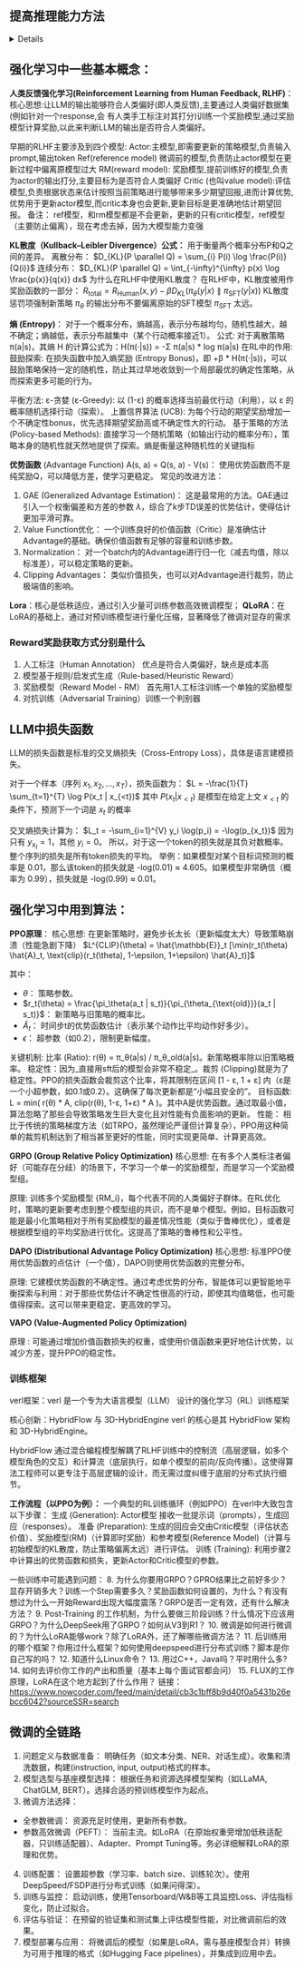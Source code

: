 
## 提高推理能力方法
<details><summary>Details</summary>
<p>

哪些提高推理能力的方法
提高推理能力需要从数据、训练方法、模型架构和推理策略等多个层面入手。

一、 数据层面（吃什么补什么）
高质量推理数据构建：

合成数据：利用更强的模型（如GPT-4）生成大量带有详细推理步骤（CoT） 的高质量问答对。

数据清洗：过滤掉低质量、含有错误推理步骤的数据。

数据混合比例优化：

在预训练或SFT（监督微调）阶段，适当提高代码、数学、逻辑谜题等推理密集型数据的比例。代码本质上是逻辑的具象化，对推理能力提升极大。

二、 训练方法层面（怎么学）
思维链微调（CoT Fine-Tuning）：

不仅教模型“答案是什么”，更重要的是教它“如何一步步得到答案”。使用带有推理过程的数据进行监督微调。

强化学习（RLHF/RLAIF）：

奖励模型（Reward Model）：不仅奖励最终答案正确，还要奖励推理过程合理、清晰、正确。

通过PPO等算法，基于奖励模型的反馈优化模型策略，使其更倾向于产生正确的推理路径。

过程监督（Process Supervision）：

比结果监督更极致的做法。为推理过程中的每一步都提供正确与否的标签或奖励。

模型在学习过程中会获得更密集、更准确的反馈，能有效避免“一路错到底”的情况。

三、 推理策略层面（怎么用）
自洽性（Self-Consistency）：

对于同一个问题，让模型多次采样生成多个不同的推理路径和答案。

然后通过投票（Majority Voting） 的方式选择最一致的答案。这能有效纠正单次推理中可能出现的随机错误。

思维树（Tree of Thoughts, ToT）：

让模型在推理时同时探索多种可能的推理步骤，像在树结构中一样进行广度或深度搜索。

每一步都进行评估和剪枝，保留最有希望的路径。这种方法将LLM本身作为一个“推理引擎”。

引导式推理（Prompting Engineering）：

Chain-of-Thought (CoT)：最简单的提示，只需在提示中加入“Let's think step by step”。

Least-to-Most：提示模型先将复杂问题分解成子问题，逐个解决后再整合。

Step-Back Prompting：让模型先从问题中抽象出更一般的概念或原则，再应用这些原则来解决问题。

</p>
</details> 

## 强化学习中一些基本概念：

**人类反馈强化学习(Reinforcement Learning from Human Feedback, RLHF)**：
核心思想:让LLM的输出能够符合人类偏好(即人类反馈),主要通过人类偏好数据集(例如针对一个response,会
有人类手工标注对其打分)训练一个奖励模型,通过奖励模型计算奖励,以此来判断LLM的输出是否符合人类偏好。

早期的RLHF主要涉及到四个模型:
Actor:主模型,即需要更新的策略模型,负责输入prompt,输出token
Ref(reference model) 微调前的模型,负责防止actor模型在更新过程中偏离原模型过大
RM(reward model): 奖励模型,提前训练好的模型,负责为actor的输出打分,主要目标为是否符合人类偏好
Critic (也叫value model):评估模型,负责根据状态来估计按照当前策略进行能够带来多少期望回报,进而计算优势,优势用于更新actor模型,而critic本身也会更新,更新目标是更准确地估计期望回报。
备注：
ref模型，和rm模型都是不会更新，更新的只有critic模型，ref模型（主要防止偏离），现在考虑去掉，因为大模型能力变强

**KL散度（Kullback–Leibler Divergence）公式：**
用于衡量两个概率分布P和Q之间的差异。
离散分布： $D_{KL}(P \parallel Q) = \sum_{i} P(i) \log \frac{P(i)}{Q(i)}$
连续分布： $D_{KL}(P \parallel Q) = \int_{-\infty}^{\infty} p(x) \log \frac{p(x)}{q(x)} dx$
为什么在RLHF中使用KL散度？
在RLHF中，KL散度被用作奖励函数的一部分：
$R_{\text{total}} = R_{\text{Human}}(x, y) - \beta D_{KL}(\pi_\theta(y|x) \parallel \pi_{\text{SFT}}(y|x))$ 
KL散度惩罚项强制新策略 $\pi_\theta$ 的输出分布不要偏离原始的SFT模型 $\pi_{\text{SFT}}$ 太远。

**熵 (Entropy)**： 对于一个概率分布，熵越高，表示分布越均匀，随机性越大，越不确定；熵越低，表示分布越集中（某个行动概率接近1）。
公式: 对于离散策略 π(a|s)，其熵 H 的计算公式为：H(π(·|s)) = -Σ π(a|s) * log π(a|s)
在RL中的作用:
鼓励探索: 在损失函数中加入熵奖励 (Entropy Bonus)，即 +β * H(π(·|s))，可以鼓励策略保持一定的随机性，防止其过早地收敛到一个局部最优的确定性策略，从而探索更多可能的行为。

平衡方法:
ε-贪婪 (ε-Greedy): 以 (1-ε) 的概率选择当前最优行动（利用），以 ε 的概率随机选择行动（探索）。
上置信界算法 (UCB): 为每个行动的期望奖励增加一个不确定性bonus，优先选择期望奖励高或不确定性大的行动。
基于策略的方法 (Policy-based Methods): 直接学习一个随机策略（如输出行动的概率分布），策略本身的随机性就天然地提供了探索。熵是衡量这种随机性的关键指标

**优势函数** (Advantage Function) A(s, a) = Q(s, a) - V(s)：
使用优势函数而不是纯奖励Q，可以降低方差，使学习更稳定。
常见的改进方法：
1. GAE (Generalized Advantage Estimation)： 这是最常用的方法。GAE通过引入一个权衡偏差和方差的参数 $\lambda$，综合了k步TD误差的优势估计，使得估计更加平滑可靠。
2. Value Function优化： 一个训练良好的价值函数（Critic）是准确估计Advantage的基础。确保价值函数有足够的容量和训练步数。
3. Normalization： 对一个batch内的Advantage进行归一化（减去均值，除以标准差），可以稳定策略的更新。
4. Clipping Advantages： 类似价值损失，也可以对Advantage进行裁剪，防止极端值的影响。

**Lora**：核心是低秩适应，通过引入少量可训练参数高效微调模型；
**QLoRA**：在LoRA的基础上，通过对预训练模型进行量化压缩，显著降低了微调对显存的需求

### Reward奖励获取方式分别是什么
1. 人工标注（Human Annotation） 优点是符合人类偏好，缺点是成本高
2. 模型基于规则/启发式生成（Rule-based/Heuristic Reward）
3. 奖励模型（Reward Model - RM） 首先用1人工标注训练一个单独的奖励模型
4. 对抗训练（Adversarial Training）训练一个判别器

## LLM中损失函数
LLM的损失函数是标准的交叉熵损失（Cross-Entropy Loss），具体是语言建模损失。

对于一个样本（序列 $x_1, x_2, ..., x_T$），损失函数为：
$L = -\frac{1}{T} \sum_{t=1}^{T} \log P(x_t | x_{<t})$
其中 $P(x_t | x_{<t})$ 是模型在给定上文 $x_{<t}$ 的条件下，预测下一个词是 $x_t$ 的概率

交叉熵损失计算为：
$L_t = -\sum_{i=1}^{V} y_i \log(p_i) = -\log(p_{x_t})$
因为只有 $y_{x_t}=1$，其他 $y_i=0$。
所以，对于这一个token的损失就是其负对数概率。整个序列的损失是所有token损失的平均。
举例：如果模型对某个目标词预测的概率是 0.01，那么该token的损失就是 -log(0.01) ≈ 4.605。如果模型非常确信（概率为 0.99），损失就是 -log(0.99) ≈ 0.01。

## 强化学习中用到算法：
**PPO原理**：
核心思想: 在更新策略时，避免步长太长（更新幅度太大）导致策略崩溃（性能急剧下降）
$L^{CLIP}(\theta) = \hat{\mathbb{E}}_t [\min(r_t(\theta) \hat{A}_t, \text{clip}(r_t(\theta), 1-\epsilon, 1+\epsilon) \hat{A}_t)]$

其中：
- $\theta$： 策略参数。
- $r_t(\theta) = \frac{\pi_\theta(a_t | s_t)}{\pi_{\theta_{\text{old}}}(a_t | s_t)}$： 新策略与旧策略的概率比。
- $\hat{A}_t$： 时间步t的优势函数估计（表示某个动作比平均动作好多少）。
- $\epsilon$： 超参数（如0.2），限制更新幅度。

关键机制:
比率 (Ratio): r(θ) = π_θ(a|s) / π_θ_old(a|s)。新策略概率除以旧策略概率。
稳定性：因为_直接用sft后的模型会非常不稳定_。裁剪 (Clipping)就是为了稳定性。PPO的损失函数会裁剪这个比率，将其限制在区间 [1 - ε, 1 + ε] 内（ε是一个小超参数，如0.1或0.2）。这确保了每次更新都是“小幅且安全的”。
目标函数: L = min( r(θ) * A, clip(r(θ), 1-ε, 1+ε) * A )。其中A是优势函数。通过取最小值，算法忽略了那些会导致策略发生巨大变化且对性能有负面影响的更新。
性能： 相比于传统的策略梯度方法（如TRPO，虽然理论严谨但计算复杂），PPO用这种简单的裁剪机制达到了相当甚至更好的性能，同时实现更简单、计算更高效。

**GRPO (Group Relative Policy Optimization)**
核心思想: 在有多个人类标注者偏好（可能存在分歧）的场景下，不学习一个单一的奖励模型，而是学习一个奖励模型组。

原理: 训练多个奖励模型 {RM_i}，每个代表不同的人类偏好子群体。在RL优化时，策略的更新要考虑到整个模型组的共识，而不是单个模型。例如，目标函数可能是最小化策略相对于所有奖励模型的最差情况性能（类似于鲁棒优化），或者是根据模型组的平均奖励进行优化。这提高了策略的鲁棒性和公平性。

**DAPO (Distributional Advantage Policy Optimization)**
核心思想: 标准PPO使用优势函数的点估计（一个值），DAPO则使用优势函数的完整分布。

原理: 它建模优势函数的不确定性。通过考虑优势的分布，智能体可以更智能地平衡探索与利用：对于那些优势估计不确定性很高的行动，即使其均值略低，也可能值得探索。这可以带来更稳定、更高效的学习。

**VAPO (Value-Augmented Policy Optimization)**

原理 : 可能通过增加价值函数损失的权重，或使用价值函数来更好地估计优势，以减少方差，提升PPO的稳定性。

### 训练框架
verl框架：verl 是一个专为大语言模型（LLM） 设计的强化学习（RL）训练框架

核心创新：HybridFlow 与 3D-HybridEngine
verl 的核心是其 HybridFlow 架构和 3D-HybridEngine。

HybridFlow 通过混合编程模型解耦了RLHF训练中的控制流（高层逻辑，如多个模型角色的交互）和计算流（底层执行，如单个模型的前向/反向传播）。这使得算法工程师可以更专注于高层逻辑的设计，而无需过度纠缠于底层的分布式执行细节。


**工作流程（以PPO为例）：**
一个典型的RL训练循环（例如PPO）在verl中大致包含以下步骤：
生成 (Generation): Actor模型 接收一批提示词（prompts），生成回应（responses）。
准备 (Preparation): 生成的回应会交由Critic模型（评估状态价值）、奖励模型(RM)（计算即时奖励）和参考模型(Reference Model)（计算与初始模型的KL散度，防止策略偏离太远）进行评估。
训练 (Training): 利用步骤2中计算出的优势函数和损失，更新Actor和Critic模型的参数。


一些训练中可能遇到问题：
8. 为什么你要用GRPO？GPRO结果比之前好多少？显存开销多大？训练一个Step需要多久？奖励函数如何设置的，为什么？有没有想过为什么一开始Reward出现大幅度震荡？GRPO是否一定有效，还有什么解决方法？
9. Post-Training 的工作机制，为什么要做三阶段训练？什么情况下应该用GRPO？为什么DeepSeek用了GRPO？如何从V3到R1？
10. 微调是如何进行微调的？为什么LoRA能够work？除了LoRA外，还了解哪些微调方法？
11. 后训练用的哪个框架？你用过什么框架？如何使用deepspeed进行分布式训练？脚本是你自己写的吗？
12. 知道什么Linux命令？
13. 用过C++，Java吗？平时用什么多?
14. 如何去评价你工作的产出和质量（基本上每个面试官都会问）
15. FLUX的工作原理，LoRA在这个地方起到了什么作用？
链接：https://www.nowcoder.com/feed/main/detail/cb3c1bff8b9d40f0a5431b26ebcc6042?sourceSSR=search


## 微调的全链路

1. 问题定义与数据准备： 明确任务（如文本分类、NER、对话生成）。收集和清洗数据，构建(instruction, input, output)格式的样本。
2. 模型选型与基座模型选择： 根据任务和资源选择模型架构（如LLaMA, ChatGLM, BERT）。选择合适的预训练模型作为起点。
3. 微调方法选择：
  - 全参数微调： 资源充足时使用，更新所有参数。
  - 参数高效微调（PEFT）： 当前主流。如LoRA（在原始权重旁增加低秩适配器，只训练适配器）、Adapter、Prompt Tuning等。务必详细解释LoRA的原理和优势。
4. 训练配置： 设置超参数（学习率、batch size、训练轮次）。使用DeepSpeed/FSDP进行分布式训练（如果问得深）。
5. 训练与监控： 启动训练，使用Tensorboard/W&B等工具监控Loss、评估指标变化，防止过拟合。
6. 评估与验证： 在预留的验证集和测试集上评估模型性能，对比微调前后的效果。
7. 模型部署与应用： 将微调后的模型（如果是LoRA，需与基座模型合并）转换为可用于推理的格式（如Hugging Face pipelines），并集成到应用中去。
